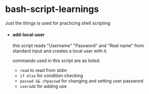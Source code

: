 # bash-script-learnings

Just the things is used for practicing shell scripting

- #### add-local-user

  this script reads "Username" "Password" and "Real name" from standard input and creates a local user with it.

  commands used in this script are as listed: 

  - `read` to read from stdin
  - `if else` for condition checking
  - `passwd && chpasswd` for changing and setting user password
  - `useradd` for adding use

